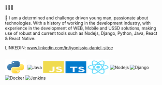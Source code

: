 #### 🧑🏽‍💻 <script> Software Developer | Computer and Telecommunications Engineer </script> 

💬 I am a determined and challenge driven young man, passionate about technologies. With a history of working in the development industry, with experience in the development of WEB, Mobile and USSD solutions, making use of robust and current tools such as Nodejs, Django, Python, Java, React & React Native.

LINKEDIN: www.linkedin.com/in/iyonissio-daniel-sitoe

 <div style="display: inline_block"><br>
  <img align="center" alt="Rafa-Python" height="50" width="70" src="https://raw.githubusercontent.com/devicons/devicon/master/icons/python/python-original.svg">
  <img align="center" alt="Java" height="60" width="70" src="https://user-images.githubusercontent.com/57901563/169515389-09317c46-9a88-4c9c-baa8-23ba0813bc6e.svg">
  <img align="center" alt="Rafa-Js" height="40" width="70" src="https://raw.githubusercontent.com/devicons/devicon/master/icons/javascript/javascript-plain.svg">
  <img align="center" alt="Rafa-Ts" height="40" width="70" src="https://raw.githubusercontent.com/devicons/devicon/master/icons/typescript/typescript-plain.svg">
  <img align="center" alt="Rafa-React" height="50" width="70" src="https://raw.githubusercontent.com/devicons/devicon/master/icons/react/react-original.svg">
  <img align="center" alt="Nodejs" height="60" width="120" src="https://user-images.githubusercontent.com/57901563/169516863-e365040a-7576-4be2-a66e-3cb773683e35.svg">
  <img align="center" alt="Django" height="95" width="110" src="https://user-images.githubusercontent.com/57901563/169840946-2b46555f-1166-4933-a03d-79fcea3ade12.png">
  <img align="center" alt="Docker" height="50" width="70" src="https://user-images.githubusercontent.com/57901563/169516112-a1027c4c-d0cc-408c-92d5-030a4564e308.svg">
  <img align="center" alt="Jenkins" height="45" width="130" src="https://user-images.githubusercontent.com/57901563/169843160-92770fd1-71d1-452d-8fee-8e5d87f55387.svg">
</div>
